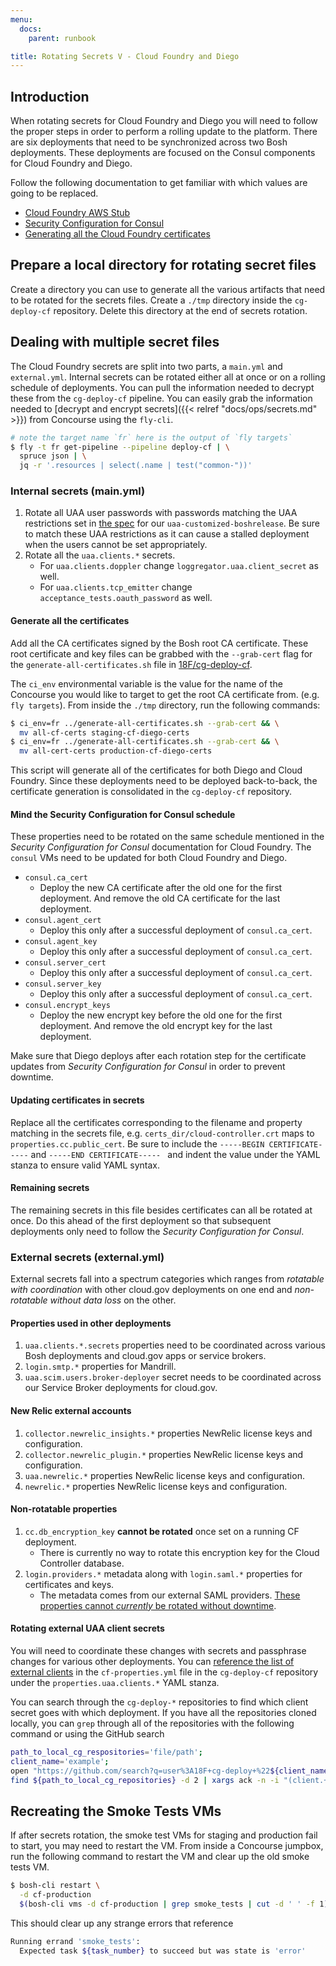 ```yaml
---
menu:
  docs:
    parent: runbook

title: Rotating Secrets V - Cloud Foundry and Diego
---
```


## Introduction

When rotating secrets for Cloud Foundry and Diego you will need to follow the
proper steps in order to perform a rolling update to the platform. There are six
deployments that need to be synchronized across two Bosh deployments. These
deployments are focused on the Consul components for Cloud Foundry and Diego.

Follow the following documentation to get familiar with which values are going
to be replaced.

- [Cloud Foundry AWS Stub](http://docs.cloudfoundry.org/deploying/aws/cf-stub.html)
- [Security Configuration for Consul](http://docs.cloudfoundry.org/deploying/common/consul-security.html)
- [Generating all the Cloud Foundry certificates](https://github.com/18F/cg-deploy-cf#how-to-generate-the-final-manifest)

## Prepare a local directory for rotating secret files

Create a directory you can use to generate all the various artifacts that need
to be rotated for the secrets files. Create a `./tmp` directory inside the
`cg-deploy-cf` repository. Delete this directory at the end of secrets rotation.

## Dealing with multiple secret files

The Cloud Foundry secrets are split into two parts, a `main.yml` and
`external.yml`. Internal secrets can be rotated either all at once or on a
rolling schedule of deployments. You can pull the information needed to decrypt
these from the `cg-deploy-cf` pipeline. You can easily grab the information
needed to [decrypt and encrypt secrets]({{< relref "docs/ops/secrets.md" >}}) from
Concourse using the `fly-cli`.

```sh
# note the target name `fr` here is the output of `fly targets`
$ fly -t fr get-pipeline --pipeline deploy-cf | \
  spruce json | \
  jq -r '.resources | select(.name | test("common-"))'
```

### Internal secrets (main.yml)

1. Rotate all UAA user passwords with passwords matching the UAA restrictions
   set in [the spec](https://github.com/18F/uaa-customized-boshrelease/) for our
   `uaa-customized-boshrelease`. Be sure to match these UAA restrictions as it
   can cause a stalled deployment when the users cannot be set appropriately.
1. Rotate all the `uaa.clients.*` secrets.
    - For `uaa.clients.doppler` change `loggregator.uaa.client_secret` as well.
    - For `uaa.clients.tcp_emitter` change `acceptance_tests.oauth_password` as well.

#### Generate all the certificates

Add all the CA certificates signed by the Bosh root CA certificate. These root
certificate and key files can be grabbed with the `--grab-cert` flag for the
`generate-all-certificates.sh` file in
[18F/cg-deploy-cf](https://github.com/18F/cg-deploy-cf).

The `ci_env` environmental variable is the value for the name of the Concourse
you would like to target to get the root CA certificate from. (e.g. `fly targets`).
From inside the `./tmp` directory, run the following commands:

```sh
$ ci_env=fr ../generate-all-certificates.sh --grab-cert && \
  mv all-cf-certs staging-cf-diego-certs
$ ci_env=fr ../generate-all-certificates.sh --grab-cert && \
  mv all-cert-certs production-cf-diego-certs
```

This script will generate all of the certificates for both Diego and
Cloud Foundry. Since these deployments need to be deployed back-to-back, the
certificate generation is consolidated in the `cg-deploy-cf` repository.

#### Mind the Security Configuration for Consul schedule

These properties need to be rotated on the same schedule mentioned in the
_Security Configuration for Consul_ documentation for Cloud Foundry. The
`consul` VMs need to be updated for both Cloud Foundry and Diego.

- `consul.ca_cert`
    - Deploy the new CA certificate after the old one for the first deployment.
      And remove the old CA certificate for the last deployment.
- `consul.agent_cert`
    - Deploy this only after a successful deployment of `consul.ca_cert`.
- `consul.agent_key`
    - Deploy this only after a successful deployment of `consul.ca_cert`.
- `consul.server_cert`
    - Deploy this only after a successful deployment of `consul.ca_cert`.
- `consul.server_key`
    - Deploy this only after a successful deployment of `consul.ca_cert`.
- `consul.encrypt_keys`
    - Deploy the new encrypt key before the old one for the first deployment.
      And remove the old encrypt key for the last deployment.

Make sure that Diego deploys after each rotation step for the certificate
updates from _Security Configuration for Consul_ in order to prevent downtime.

#### Updating certificates in secrets

Replace all the certificates corresponding to the filename and property matching
in the secrets file, e.g. `certs_dir/cloud-controller.crt` maps to
`properties.cc.public_cert`. Be sure to include the `-----BEGIN
CERTIFICATE-----` and `-----END CERTIFICATE----- ` and indent the value under
the YAML stanza to ensure valid YAML syntax.

#### Remaining secrets

The remaining secrets in this file besides certificates can all be rotated at
once. Do this ahead of the first deployment so that subsequent deployments only
need to follow the _Security Configuration for Consul_.

### External secrets (external.yml)

External secrets fall into a spectrum categories which ranges from _rotatable
with coordination_ with other cloud.gov deployments on one end and _non-rotatable
without data loss_ on the other.

#### Properties used in other deployments

1. `uaa.clients.*.secrets` properties need to be coordinated across various Bosh
   deployments and cloud.gov apps or service brokers.
1. `login.smtp.*` properties for Mandrill.
1. `uaa.scim.users.broker-deployer` secret needs to be coordinated across our
   Service Broker deployments for cloud.gov.

#### New Relic external accounts

1. `collector.newrelic_insights.*` properties NewRelic license keys and
   configuration.
1. `collector.newrelic_plugin.*` properties NewRelic license keys and
   configuration.
1. `uaa.newrelic.*` properties NewRelic license keys and configuration.
1. `newrelic.*` properties NewRelic license keys and configuration.

#### Non-rotatable properties
1. `cc.db_encryption_key` **cannot be rotated** once set on a running CF deployment.
    - There is currently no way to rotate this encryption key for the Cloud
      Controller database.
1. `login.providers.*` metadata along with `login.saml.*` properties for
   certificates and keys.
    - The metadata comes from our external SAML providers. [These properties
      cannot _currently_ be rotated without downtime](https://www.pivotaltracker.com/n/projects/997278/stories/142082611).

#### Rotating external UAA client secrets

You will need to coordinate these changes with secrets and passphrase changes
for various other deployments. You can [reference the list of external
clients](https://github.com/18F/cg-deploy-cf/blob/master/cf-properties.yml)
in the `cf-properties.yml` file in the `cg-deploy-cf` repository under the
`properties.uaa.clients.*` YAML stanza.

You can search through the `cg-deploy-*` repositories to find which client secret goes
with which deployment. If you have all the repositories cloned locally, you can
`grep` through all of the repositories with the following command or using the
GitHub search

```sh
path_to_local_cg_respositories='file/path';
client_name='example';
open "https://github.com/search?q=user%3A18F+cg-deploy+%22${client_name}%22&type=Code"
find ${path_to_local_cg_repositories} -d 2 | xargs ack -n -i "(client.+: ${client_name})" -A2 -B2
```

## Recreating the Smoke Tests VMs

If after secrets rotation, the smoke test VMs for staging and production fail to
start, you may need to restart the VM. From inside a Concourse jumpbox, run the
following command to restart the VM and clear up the old smoke tests VM.

```sh
$ bosh-cli restart \
  -d cf-production
  $(bosh-cli vms -d cf-production | grep smoke_tests | cut -d ' ' -f 1)
```

This should clear up any strange errors that reference

```sh
Running errand 'smoke_tests':
  Expected task ${task_number} to succeed but was state is 'error'
```
